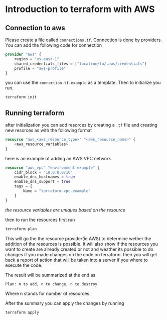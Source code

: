 # Introduction to terraform with AWS

## Connection to aws

Please create a file called `connections.tf`. Connection is done by providers. You can add the following code for connection

```tf
provider "aws" {
    region = "us-east-1"
    shared_credentials_files = ["location/to/.aws/credentials"]
    profile = "aws-profile"
}
```

you can use the `connection.tf.example` as a template. Then to initialize you run.
```sh
terraform init
```

## Running terraform

after initialization you can add resorces by creating a `.tf` file and creating new resorces as with the following format

```tf
resource "aws_<aws_resource_type>" "<aws_resource_name>" {
    <aws_resource_variables>
}
```
here is an example of adding an AWS VPC network

```tf
resource "aws_vpc" "environment-example" {
    cidr_block = "10.0.0.0/16"
    enable_dns_hostnames = true
    enable_dns_support = true
    tags = {
        Name = "terraform-vpc-example"
    }
}
```
<i>the resource variables are uniques based on the resource</i>

then to run the resources first run 

```sh
terraform plan
```

This will go the the resource provider(ie AWS) to determine wether the addition of the resources is possible. It will also show if the resources you want to create are already created or not and weather its possible to do changes if you made changes on the code on terraform. then you will get back a report of action that will be taken into a server if you where to execute the code.

The result will be summarized at the end as 
```
Plan: n to add, n to change, n to destroy
```
Where n stands for number of resources

After the summary you can apply the changes by running

```sh
terraform apply
```

